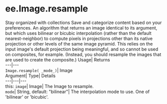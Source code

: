  
#  ee.Image.resample 
Stay organized with collections  Save and categorize content based on your preferences. 
An algorithm that returns an image identical to its argument, but which uses bilinear or bicubic interpolation (rather than the default nearest-neighbor) to compute pixels in projections other than its native projection or other levels of the same image pyramid. 
This relies on the input image's default projection being meaningful, and so cannot be used on composites, for example. (Instead, you should resample the images that are used to create the composite.)
Usage| Returns  
---|---  
`Image.resample( _mode_)`| Image  
Argument| Type| Details  
---|---|---  
this: `image`| Image| The Image to resample.  
`mode`| String, default: "bilinear"| The interpolation mode to use. One of 'bilinear' or 'bicubic'.  
